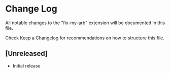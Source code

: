 # Change Log

All notable changes to the "fix-my-arb" extension will be documented in this file.

Check [Keep a Changelog](http://keepachangelog.com/) for recommendations on how to structure this file.

## [Unreleased]

- Initial release